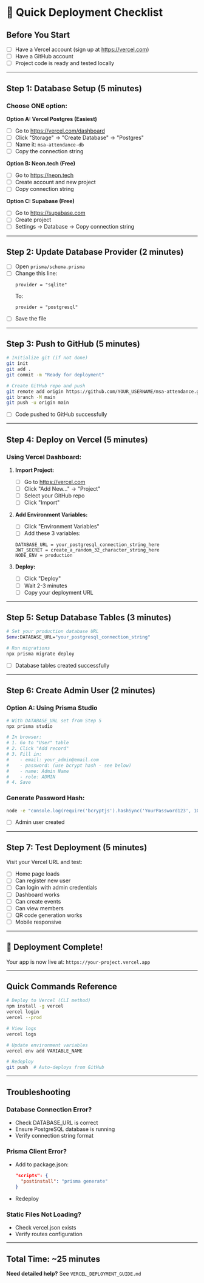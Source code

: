 # 🚀 Quick Deployment Checklist

## Before You Start

- [ ] Have a Vercel account (sign up at https://vercel.com)
- [ ] Have a GitHub account
- [ ] Project code is ready and tested locally

---

## Step 1: Database Setup (5 minutes)

### Choose ONE option:

**Option A: Vercel Postgres (Easiest)**
- [ ] Go to https://vercel.com/dashboard
- [ ] Click "Storage" → "Create Database" → "Postgres"
- [ ] Name it: `msa-attendance-db`
- [ ] Copy the connection string

**Option B: Neon.tech (Free)**
- [ ] Go to https://neon.tech
- [ ] Create account and new project
- [ ] Copy connection string

**Option C: Supabase (Free)**
- [ ] Go to https://supabase.com
- [ ] Create project
- [ ] Settings → Database → Copy connection string

---

## Step 2: Update Database Provider (2 minutes)

- [ ] Open `prisma/schema.prisma`
- [ ] Change this line:
  ```prisma
  provider = "sqlite"
  ```
  To:
  ```prisma
  provider = "postgresql"
  ```
- [ ] Save the file

---

## Step 3: Push to GitHub (5 minutes)

```bash
# Initialize git (if not done)
git init
git add .
git commit -m "Ready for deployment"

# Create GitHub repo and push
git remote add origin https://github.com/YOUR_USERNAME/msa-attendance.git
git branch -M main
git push -u origin main
```

- [ ] Code pushed to GitHub successfully

---

## Step 4: Deploy on Vercel (5 minutes)

### Using Vercel Dashboard:

1. **Import Project:**
   - [ ] Go to https://vercel.com
   - [ ] Click "Add New..." → "Project"
   - [ ] Select your GitHub repo
   - [ ] Click "Import"

2. **Add Environment Variables:**
   - [ ] Click "Environment Variables"
   - [ ] Add these 3 variables:

   ```
   DATABASE_URL = your_postgresql_connection_string_here
   JWT_SECRET = create_a_random_32_character_string_here
   NODE_ENV = production
   ```

3. **Deploy:**
   - [ ] Click "Deploy"
   - [ ] Wait 2-3 minutes
   - [ ] Copy your deployment URL

---

## Step 5: Setup Database Tables (3 minutes)

```bash
# Set your production database URL
$env:DATABASE_URL="your_postgresql_connection_string"

# Run migrations
npx prisma migrate deploy
```

- [ ] Database tables created successfully

---

## Step 6: Create Admin User (2 minutes)

### Option A: Using Prisma Studio
```bash
# With DATABASE_URL set from Step 5
npx prisma studio

# In browser:
# 1. Go to "User" table
# 2. Click "Add record"
# 3. Fill in:
#    - email: your_admin@email.com
#    - password: (use bcrypt hash - see below)
#    - name: Admin Name
#    - role: ADMIN
# 4. Save
```

### Generate Password Hash:
```bash
node -e "console.log(require('bcryptjs').hashSync('YourPassword123', 10))"
```

- [ ] Admin user created

---

## Step 7: Test Deployment (5 minutes)

Visit your Vercel URL and test:

- [ ] Home page loads
- [ ] Can register new user
- [ ] Can login with admin credentials
- [ ] Dashboard works
- [ ] Can create events
- [ ] Can view members
- [ ] QR code generation works
- [ ] Mobile responsive

---

## 🎉 Deployment Complete!

Your app is now live at: `https://your-project.vercel.app`

---

## Quick Commands Reference

```bash
# Deploy to Vercel (CLI method)
npm install -g vercel
vercel login
vercel --prod

# View logs
vercel logs

# Update environment variables
vercel env add VARIABLE_NAME

# Redeploy
git push  # Auto-deploys from GitHub
```

---

## Troubleshooting

### Database Connection Error?
- Check DATABASE_URL is correct
- Ensure PostgreSQL database is running
- Verify connection string format

### Prisma Client Error?
- Add to package.json:
  ```json
  "scripts": {
    "postinstall": "prisma generate"
  }
  ```
- Redeploy

### Static Files Not Loading?
- Check vercel.json exists
- Verify routes configuration

---

## Total Time: ~25 minutes

**Need detailed help?** See `VERCEL_DEPLOYMENT_GUIDE.md`
